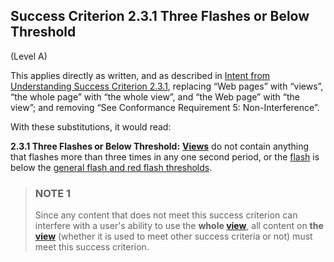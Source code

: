 ## Success Criterion 2.3.1 Three Flashes or Below Threshold

(Level A)

This applies directly as written, and as described in [Intent from Understanding Success Criterion 2.3.1](https://www.w3.org/WAI/WCAG22/Understanding/three-flashes-or-below-threshold#intent), replacing “Web pages” with “views”, “the whole page” with “the whole view”, and “the Web page” with “the view”; and removing “See Conformance Requirement 5: Non-Interference”.

With these substitutions, it would read:

**2.3.1 Three Flashes or Below Threshold:** **[Views](https://www.w3.org/TR/wcag-3.0/#dfn-views)** do not contain anything that flashes more than three times in any one second period, or the [flash](https://www.w3.org/TR/WCAG22/#dfn-flashes) is below the [general flash and red flash thresholds](https://www.w3.org/TR/wcag2ict-22/#dfn-general-flash-and-red-flash-thresholds).

> ### NOTE 1
> Since any content that does not meet this success criterion can interfere with a user's ability to use the **whole [view](https://www.w3.org/TR/wcag-3.0/#dfn-views)**, all content on **the [view](https://www.w3.org/TR/wcag-3.0/#dfn-views)** (whether it is used to meet other success criteria or not) must meet this success criterion.
